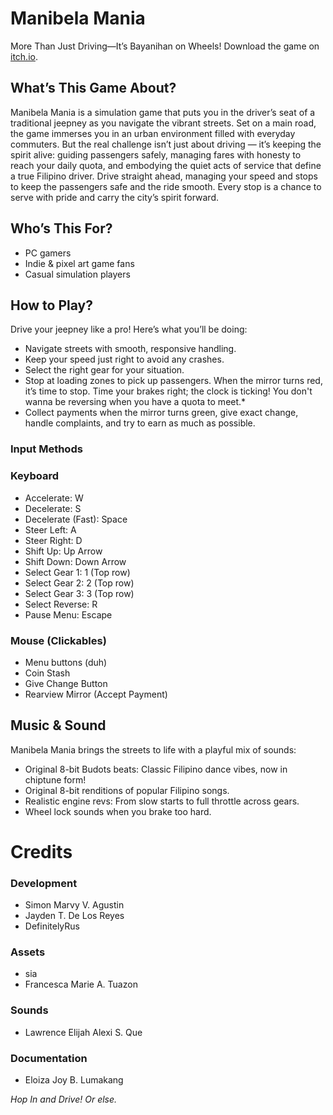 # Manibela Mania
More Than Just Driving—It’s Bayanihan on Wheels! Download the game on [itch.io](https://definitelyrus.itch.io/manibela-mania).


## What’s This Game About?
Manibela Mania is a simulation game that puts you in the driver’s seat of a traditional jeepney as you navigate the vibrant streets. 
Set on a main road, the game immerses you in an urban environment filled with everyday commuters. But the real challenge isn’t just about driving — it’s keeping the spirit alive: guiding passengers safely, managing fares with honesty to reach your daily quota, and embodying the quiet acts of service that define a true Filipino driver.
Drive straight ahead, managing your speed and stops to keep the passengers safe and the ride smooth. Every stop is a chance to serve with pride and carry the city’s spirit forward.


## Who’s This For?
- PC gamers
- Indie & pixel art game fans
- Casual simulation players


## How to Play?
Drive your jeepney like a pro! Here’s what you’ll be doing:
- Navigate streets with smooth, responsive handling.
- Keep your speed just right to avoid any crashes.
- Select the right gear for your situation.
- Stop at loading zones to pick up passengers. When the mirror turns red, it’s time to stop. Time your brakes right; the clock is ticking! You don't wanna be reversing when you have a quota to meet.*
- Collect payments when the mirror turns green, give exact change, handle complaints, and try to earn as much as possible.

### Input Methods
### Keyboard 
- Accelerate: W
- Decelerate: S
- Decelerate (Fast): Space
- Steer Left: A
- Steer Right: D
- Shift Up: Up Arrow
- Shift Down: Down Arrow
- Select Gear 1: 1 (Top row)
- Select Gear 2: 2 (Top row)
- Select Gear 3: 3 (Top row)
- Select Reverse: R
- Pause Menu: Escape

### Mouse (Clickables)
- Menu buttons (duh)
- Coin Stash
- Give Change Button
- Rearview Mirror (Accept Payment)


## Music & Sound
Manibela Mania brings the streets to life with a playful mix of sounds:
- Original 8-bit Budots beats: Classic Filipino dance vibes, now in chiptune form!
- Original 8-bit renditions of popular Filipino songs.
- Realistic engine revs: From slow starts to full throttle across gears.
- Wheel lock sounds when you brake too hard.


# Credits
### Development
- Simon Marvy V. Agustin
- Jayden T. De Los Reyes
- DefinitelyRus

### Assets
- sia
- Francesca Marie A. Tuazon

### Sounds
- Lawrence Elijah Alexi S. Que

### Documentation
- Eloiza Joy B. Lumakang


_Hop In and Drive! Or else._
